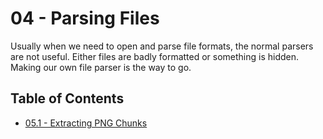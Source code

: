 # 04 - Parsing Files
Usually when we need to open and parse file formats, the normal parsers are not useful. Either files are badly formatted or  something is hidden. Making our own file parser is the way to go.

## Table of Contents

- [05.1 - Extracting PNG Chunks](05.1.md)

